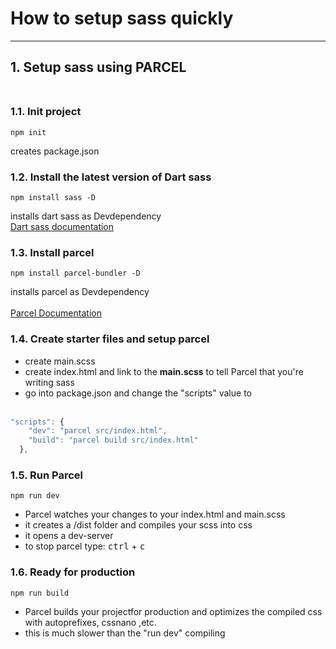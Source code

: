# How to setup sass quickly
---

## 1. Setup sass using PARCEL <br><br>

### 1.1. Init project<br>
    npm init
creates package.json

### 1.2. Install the latest version of Dart sass <br>
    npm install sass -D
installs dart sass as Devdependency <br>
[Dart sass documentation](https://sass-lang.com/documentation)

### 1.3. Install parcel <br>
    npm install parcel-bundler -D
installs parcel as Devdependency <br>    
[Parcel Documentation](https://parceljs.org/getting_started.html)   

### 1.4. Create starter files and setup parcel <br>
- create main.scss
- create index.html and link to the **main.scss** to tell Parcel that you're writing sass
- go into package.json and change the "scripts" value to<br><br>

```js
"scripts": {
    "dev": "parcel src/index.html",
    "build": "parcel build src/index.html"
  },
```

### 1.5. Run Parcel<br>
    npm run dev

- Parcel watches your changes to your index.html and main.scss
- it creates a /dist folder and compiles your scss into css
- it opens a dev-server
- to stop parcel type: <kbd>ctrl</kbd> + <kbd>c</kbd>

### 1.6. Ready for production<br>

    npm run build

- Parcel builds your projectfor production and optimizes the compiled css with autoprefixes, cssnano ,etc.
- this is much slower than the "run dev" compiling 




